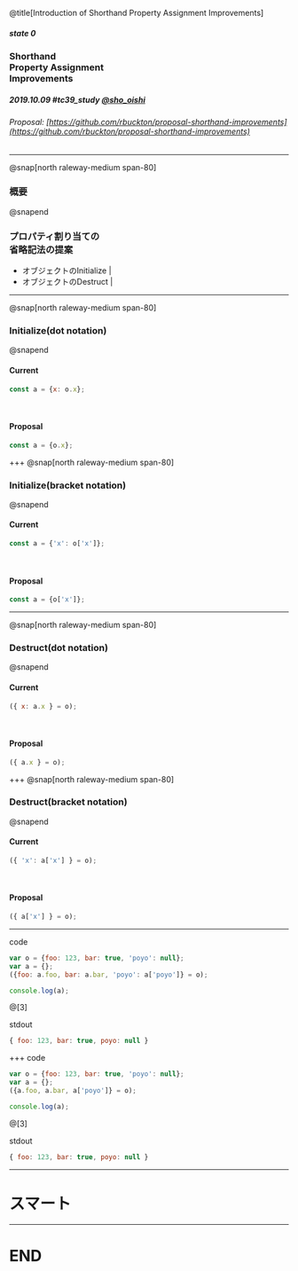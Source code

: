 @title[Introduction of Shorthand Property Assignment Improvements]

##### state 0
### Shorthand<br/>Property Assignment<br/>Improvements
##### 2019.10.09 \#tc39_study [@sho_oishi](https://twitter.com/sho_oishi)

###### Proposal: [https://github.com/rbuckton/proposal-shorthand-improvements](https://github.com/rbuckton/proposal-shorthand-improvements)

---
@snap[north raleway-medium span-80]
### 概要
@snapend

### プロパティ割り当ての<br/>省略記法の提案
 - オブジェクトのInitialize |
 - オブジェクトのDestruct | 

---
@snap[north raleway-medium span-80]
### Initialize(dot notation)
@snapend

#### Current
```JavaScript
const a = {x: o.x};
```

<br/>

#### Proposal
```JavaScript
const a = {o.x};
```

+++
@snap[north raleway-medium span-80]
### Initialize(bracket notation)
@snapend

#### Current
```JavaScript
const a = {'x': o['x']};
```

<br/>

#### Proposal
```JavaScript
const a = {o['x']};
```

---
@snap[north raleway-medium span-80]
### Destruct(dot notation)
@snapend

#### Current
```JavaScript
({ x: a.x } = o);
```

<br/>

#### Proposal
```JavaScript
({ a.x } = o);
```

+++
@snap[north raleway-medium span-80]
### Destruct(bracket notation)
@snapend

#### Current
```JavaScript
({ 'x': a['x'] } = o);
```

<br/>

#### Proposal
```JavaScript
({ a['x'] } = o);
```

---
code
```JavaScript
var o = {foo: 123, bar: true, 'poyo': null};
var a = {};
({foo: a.foo, bar: a.bar, 'poyo': a['poyo']} = o);

console.log(a);
```
@[3]

stdout
```JavaScript
{ foo: 123, bar: true, poyo: null }
```

+++
code
```JavaScript
var o = {foo: 123, bar: true, 'poyo': null};
var a = {};
({a.foo, a.bar, a['poyo']} = o);

console.log(a);
```
@[3]

stdout
```JavaScript
{ foo: 123, bar: true, poyo: null }
```

---
# スマート

---
# END
